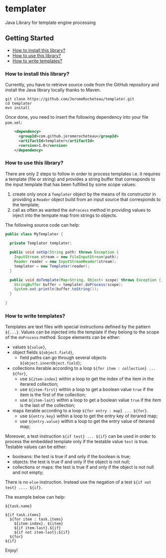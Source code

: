 # templater

Java Library for template engine processing

## Getting Started

- [How to install this library?](https://github.com/JeromeRocheteau/templater#how-to-install-this-library)
- [How to use this library?](https://github.com/JeromeRocheteau/templater#how-to-use-this-library)
- [How to write templates?](https://github.com/JeromeRocheteau/templater#how-to-write-templates)

### How to install this library?

Currently, you have to retrieve source code from the GitHub repository and install the Java library locally thanks to Maven.

```
git clone https://github.com/JeromeRocheteau/templater.git
cd templater
mvn install
```

Once done, you need to insert the following dependency into your file `pom.xml`:

```xml
    <dependency>
      <groupId>com.github.jeromerocheteau</groupId>
      <artifactId>templater</artifactId>
      <version>1.0</version>
    </dependency>
```

### How to use this library?

There are only 2 steps to follow in order to process templates i.e. it requires a template (file or string)
and provides a string buffer that corresponds to the input template that has been fulfilled by some scope values:

1. create only once a `Templater` object by the means of its constructor in providing a `Reader` object build from an input source that corresponds to the template;
2. call as often as wanted the `doProcess` method in providing values to inject into the tempate map from strings to objects.

The following source code can help:

```java
public class MyTemplater {

  private Templater templater;
	
  public void setUp(String path) throws Exception {
    InputStream stream = new FileInputStream(path);
    Reader reader = new InputStreamReader(stream);
    templater = new Templater(reader);
  }

  public void doTemplate(Map<String, Object> scope) throws Exception {
    StringBuffer buffer = templater.doProcess(scope);
    System.out.println(buffer.toString());
  }
  
}
```

### How to write templates?

Templates are text files with special instructions defined by the pattern `${...}`. 
Values can be injected into the template if they belong to the scope of the `doProcess` method. 
Scope elements can be either:

- values `${value}`, 
- object fields `${object.field}`, 
  - field paths can go through several objects `${object.innerObject.field}`;
- collections iterable according to a loop `${for item : collection} ... ${for}`, 
  - use `${item-index}` within a loop to get the index of the item in the iterared collection;
  - use `${item-first}` within a loop to get a boolean value `true` if the item is the first of the collection;
  - use `${item-last}` within a loop to get a boolean value `true` if the item is the last of the collection;
- maps iterable  according to a loop `${for entry : map} ... ${for}`.
  - use `${entry.key}` within a loop to get the entry key of iterared map;
  - use `${entry.value}` within a loop to get the entry value of iterared map;

Moreover, a test instruction `${if test} ... ${if}` can be used in order to process the embedded template
only if the testable value `test` is true. Testable values can be either:

- booleans: the test is true if and only if the boolean is true;
- objects: the test is true if and only if the object is not null;
- collections or maps: the test is true if and only if the object is not null and not empty;

There is no `else` instruction. Instead use the negation of a test `${if not test} .... ${if}`.

The example below can help:

```
${task.name}

${if task.items}
  ${for item : task.items}
    ${item-index}. ${item}
    ${if item-last}.${if}
    ${if not item-last};${if}
  ${for}
${if}
```

Enjoy!

